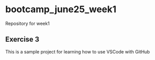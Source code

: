 # bootcamp_june25_week1
Repository for week1
## Exercise 3 
This is a sample project for learning how to use VSCode with GitHub
